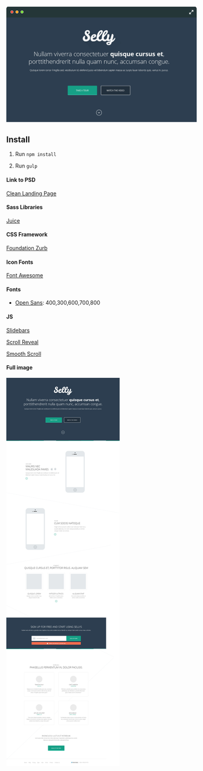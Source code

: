 
![](https://github.com/mentorkadriu/projects-selly/blob/master/selly-browser.jpg "App landing page")

## Install ##

1. Run `npm install`

2. Run `gulp`


#### Link to PSD

[Clean Landing Page](https://dribbble.com/shots/1325586-Free-PSD-Clean-Landing-Page)

#### Sass Libraries

[Juice](http://juicynex.us/juice/)

#### CSS Framework

[Foundation Zurb](http://foundation.zurb.com/)

#### Icon Fonts

[Font Awesome](http://fortawesome.github.io/Font-Awesome/)

#### Fonts

* [Open Sans](http://www.google.com/fonts): 400,300,600,700,800


#### JS

[Slidebars](https://github.com/adchsm/Slidebars)

[Scroll Reveal](https://github.com/julianlloyd/scrollReveal.js)

[Smooth Scroll](https://github.com/cferdinandi/smooth-scroll.git)

#### Full image

![](https://github.com/mentorkadriu/projects-selly/blob/master/selly.jpg "Selly - Landing App page")